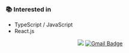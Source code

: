 ### 📚 Interested in
- TypeScript / JavaScript
- React.js

<p align="center">
<a href="https://hits.seeyoufarm.com"><img src="https://hits.seeyoufarm.com/api/count/incr/badge.svg?url=https%3A%2F%2Fgithub.com%2Fraeyoung&count_bg=%234C7AFF&title_bg=%23969292&icon=&icon_color=%23E7E7E7&title=hits&edge_flat=false"/></a>
<a href="mailto:rykimpro@gmail.com"><img src="https://camo.githubusercontent.com/8edf784be94ffdaa2596c546a16336055677a06c1a9e713c88191823805c4419/68747470733a2f2f696d672e736869656c64732e696f2f62616467652f2d436f6e746163742532304d652d6431343833363f7374796c653d666c61742d737175617265266c6f676f3d476d61696c266c6f676f436f6c6f723d7768697465266c696e6b3d6d61696c746f3a736172616873656f6879756e40676d61696c2e636f6d" alt="Gmail Badge" data-canonical-src="https://img.shields.io/badge/-Contact%20Me-d14836?style=flat-square&amp;logo=Gmail&amp;logoColor=white&amp;link=mailto:rykimpro@gmail.com" style="max-width:100%;"></a>
<p>
